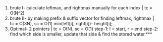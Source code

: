 ​
1. brute I- calculate leftmax, and rightmax manually for each index | tc = O(N^2)
2. brute II- by making prefix & suffix vector for finding leftmax, rightmax | tc = O(3N), sc = O(1)
min(left[i], right[i])- height[i];
​
3. Optimal- 2 pointers | tc = O(N), sc = O(1)
step-1: l = start, r = end
step-2: find which side is smaller, update that side & find the stored water.***
​